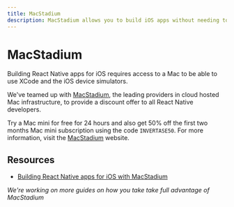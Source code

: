 ```yaml
---
title: MacStadium
description: MacStadium allows you to build iOS apps without needing to your own Mac.
---
```


# MacStadium

Building React Native apps for iOS requires access to a Mac to be able to use XCode and the iOS device
simulators.

We've teamed up with [MacStadium](https://www.macstadium.com/invertase), the leading providers in cloud hosted Mac infrastructure, to provide a discount
offer to all React Native developers.

Try a Mac mini for free for 24 hours and also get 50% off the first two months Mac mini subscription using the code
`INVERTASE50`. For more information, visit the [MacStadium](https://www.macstadium.com/invertase) website.

## Resources

- [Building React Native apps for iOS with MacStadium](#)

*We're working on more guides on how you take take full advantage of MacStadium*